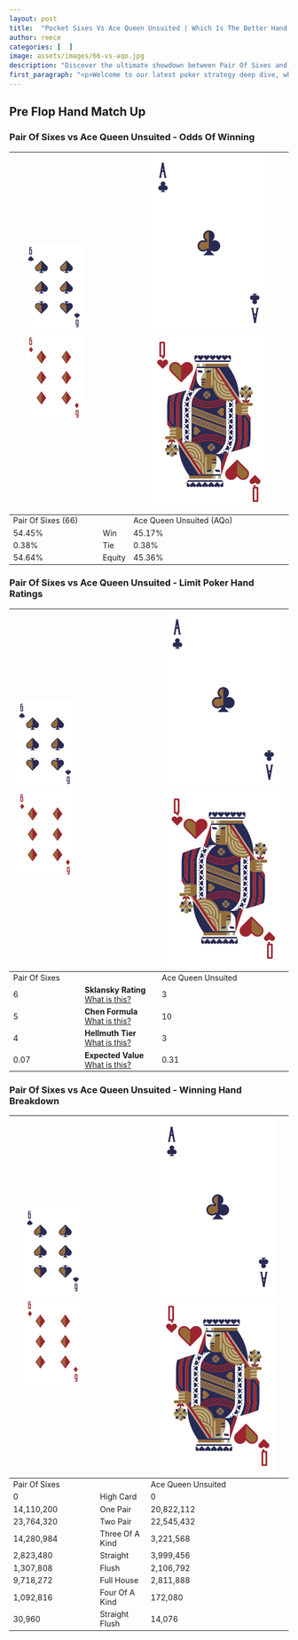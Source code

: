 ```yaml
---
layout: post
title:  "Pocket Sixes Vs Ace Queen Unsuited | Which Is The Better Hand In Poker? A Complete Guide"
author: reece
categories: [  ]
image: assets/images/66-vs-aqo.jpg
description: "Discover the ultimate showdown between Pair Of Sixes and Ace Queen Unsuited in poker! Uncover the odds, strategies, and scenarios where one hand triumphs over the other. Get ready to up your poker game with this thrilling analysis."
first_paragraph: "<p>Welcome to our latest poker strategy deep dive, where we're pitting two distinct hands against each other in a high-stakes showdown: Pair Of Sixes vs Ace Queen Unsuited.</p><p>In the dynamic world of poker, every decision counts, and knowing which hand holds the upper hand is key to your success at the table.</p><p>In this article, we'll dissect these two hands, explore the scenarios where one dominates the other, and equip you with the knowledge to make strategic choices that can tip the odds in your favor.</p><p>Get ready to unravel the intriguing dynamics of these poker hands and elevate your game to new heights.</p>"
---
```




[comment]: # (sp0)

## Pre Flop Hand Match Up

<div class="table hand-ratings" markdown="1"> 



### Pair Of Sixes vs Ace Queen Unsuited - Odds Of Winning


    
| ![image info](assets/images/hand1/6.png) ![image info](assets/images/hand1/6o.png) |  | ![image info](assets/images/hand2/A.png) ![image info](assets/images/hand2/Qo.png) |
| -------- | -------- | -------- |
| Pair Of Sixes (66) |  | Ace Queen Unsuited (AQo) |
| 54.45% | Win | 45.17% |
| 0.38% | Tie | 0.38% |
| 54.64% | Equity | 45.36% |




[comment]: # (sp1)



### Pair Of Sixes vs Ace Queen Unsuited - Limit Poker Hand Ratings


    
| ![image info](assets/images/hand1/6.png) ![image info](assets/images/hand1/6o.png) |  | ![image info](assets/images/hand2/A.png) ![image info](assets/images/hand2/Qo.png) |
| -------- | -------- | -------- |
| Pair Of Sixes |  | Ace Queen Unsuited |
| 6 | **Sklansky Rating** [What is this?](/sklansky-rating-explained) | 3 |
| 5 | **Chen Formula** [What is this?](/chen-formula-explained) | 10 |
| 4 | **Hellmuth Tier** [What is this?](/Hellmuth-tier-explained) | 3 |
| 0.07 | **Expected Value** [What is this?](/expected-value-explained) | 0.31 |




[comment]: # (sp2)



### Pair Of Sixes vs Ace Queen Unsuited - Winning Hand Breakdown


    
| ![image info](assets/images/hand1/6.png) ![image info](assets/images/hand1/6o.png) |  | ![image info](assets/images/hand2/A.png) ![image info](assets/images/hand2/Qo.png) |
| -------- | -------- | -------- |
| Pair Of Sixes |  | Ace Queen Unsuited |
| 0 | High Card | 0 |
| 14,110,200 | One Pair | 20,822,112 |
| 23,764,320 | Two Pair | 22,545,432 |
| 14,280,984 | Three Of A Kind | 3,221,568 |
| 2,823,480 | Straight | 3,999,456 |
| 1,307,808 | Flush | 2,106,792 |
| 9,718,272 | Full House | 2,811,888 |
| 1,092,816 | Four Of A Kind | 172,080 |
| 30,960 | Straight Flush | 14,076 |




[comment]: # (sp3)



</div>

[comment]: # (sp4)



[comment]: # (sp5)

